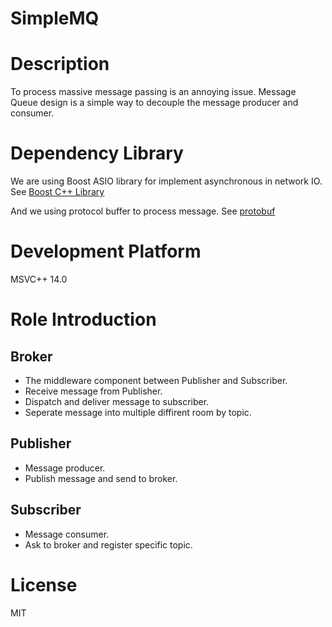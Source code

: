 # SimpleMQ
# Description
To process massive message passing is an annoying issue.
Message Queue design is a simple way to decouple the message producer and consumer.

# Dependency Library
We are using Boost ASIO library for implement asynchronous in network IO.
See [Boost C++ Library](https://www.boost.org/users/download/)

And we using protocol buffer to process message. See [protobuf](https://github.com/google/googletest)

# Development Platform
MSVC++ 14.0

# Role Introduction
## Broker
  - The middleware component between Publisher and Subscriber.
  - Receive message from Publisher.
  - Dispatch and deliver message to subscriber.
  - Seperate message into multiple diffirent room by topic.
## Publisher
  - Message producer.
  - Publish message and send to broker.
## Subscriber
  - Message consumer.
  - Ask to broker and register specific topic.
  
# License
MIT
